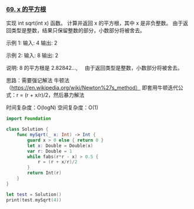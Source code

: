 ### [69. x 的平方根](https://leetcode-cn.com/problems/sqrtx/)

实现 int sqrt(int x) 函数。
计算并返回 x 的平方根，其中 x 是非负整数。
由于返回类型是整数，结果只保留整数的部分，小数部分将被舍去。

示例 1:
输入: 4
输出: 2

示例 2:
输入: 8
输出: 2

说明: 8 的平方根是 2.82842..., 
          由于返回类型是整数，小数部分将被舍去。

思路：需要强记解法 牛顿法（https://en.wikipedia.org/wiki/Newton%27s_method）
即套用牛顿迭代公式：r = (r + x/r)/2，然后暴力解法

时间复杂度：O(logN)
空间复杂度：O(1)


```swift
import Foundation

class Solution {
    func mySqrt(_ x: Int) -> Int {
        guard x > 0 else { return 0 }
        let x: Double = Double(x)
        var r: Double = 1
        while fabs(r*r - x) > 0.5 {
            r = (r + x/r)/2
        }
        return Int(r)
    }
}

let test = Solution()
print(test.mySqrt(4))
```

